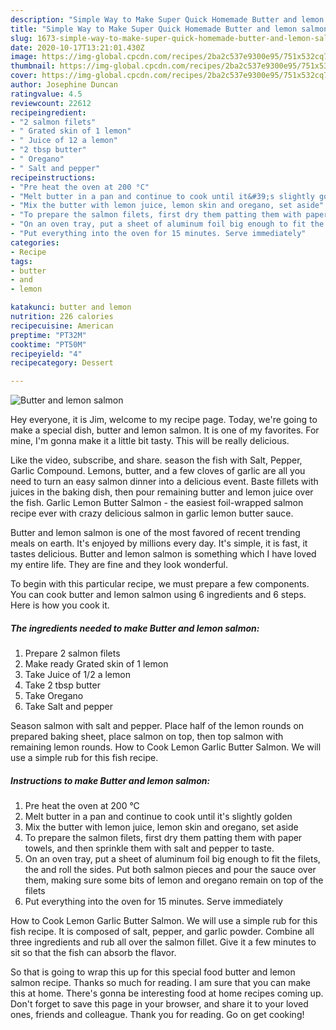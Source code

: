 ```yaml
---
description: "Simple Way to Make Super Quick Homemade Butter and lemon salmon"
title: "Simple Way to Make Super Quick Homemade Butter and lemon salmon"
slug: 1673-simple-way-to-make-super-quick-homemade-butter-and-lemon-salmon
date: 2020-10-17T13:21:01.430Z
image: https://img-global.cpcdn.com/recipes/2ba2c537e9300e95/751x532cq70/butter-and-lemon-salmon-recipe-main-photo.jpg
thumbnail: https://img-global.cpcdn.com/recipes/2ba2c537e9300e95/751x532cq70/butter-and-lemon-salmon-recipe-main-photo.jpg
cover: https://img-global.cpcdn.com/recipes/2ba2c537e9300e95/751x532cq70/butter-and-lemon-salmon-recipe-main-photo.jpg
author: Josephine Duncan
ratingvalue: 4.5
reviewcount: 22612
recipeingredient:
- "2 salmon filets"
- " Grated skin of 1 lemon"
- " Juice of 12 a lemon"
- "2 tbsp butter"
- " Oregano"
- " Salt and pepper"
recipeinstructions:
- "Pre heat the oven at 200 °C"
- "Melt butter in a pan and continue to cook until it&#39;s slightly golden"
- "Mix the butter with lemon juice, lemon skin and oregano, set aside"
- "To prepare the salmon filets, first dry them patting them with paper towels, and then sprinkle them with salt and pepper to taste."
- "On an oven tray, put a sheet of aluminum foil big enough to fit the filets, the and roll the sides. Put both salmon pieces and pour the sauce over them, making sure some bits of lemon and oregano remain on top of the filets"
- "Put everything into the oven for 15 minutes. Serve immediately"
categories:
- Recipe
tags:
- butter
- and
- lemon

katakunci: butter and lemon 
nutrition: 226 calories
recipecuisine: American
preptime: "PT32M"
cooktime: "PT50M"
recipeyield: "4"
recipecategory: Dessert

---
```



![Butter and lemon salmon](https://img-global.cpcdn.com/recipes/2ba2c537e9300e95/751x532cq70/butter-and-lemon-salmon-recipe-main-photo.jpg)

Hey everyone, it is Jim, welcome to my recipe page. Today, we're going to make a special dish, butter and lemon salmon. It is one of my favorites. For mine, I'm gonna make it a little bit tasty. This will be really delicious.

Like the video, subscribe, and share. season the fish with Salt, Pepper, Garlic Compound. Lemons, butter, and a few cloves of garlic are all you need to turn an easy salmon dinner into a delicious event. Baste fillets with juices in the baking dish, then pour remaining butter and lemon juice over the fish. Garlic Lemon Butter Salmon - the easiest foil-wrapped salmon recipe ever with crazy delicious salmon in garlic lemon butter sauce.

Butter and lemon salmon is one of the most favored of recent trending meals on earth. It's enjoyed by millions every day. It's simple, it is fast, it tastes delicious. Butter and lemon salmon is something which I have loved my entire life. They are fine and they look wonderful.


To begin with this particular recipe, we must prepare a few components. You can cook butter and lemon salmon using 6 ingredients and 6 steps. Here is how you cook it.

<!--inarticleads1-->

##### The ingredients needed to make Butter and lemon salmon:

1. Prepare 2 salmon filets
1. Make ready  Grated skin of 1 lemon
1. Take  Juice of 1/2 a lemon
1. Take 2 tbsp butter
1. Take  Oregano
1. Take  Salt and pepper


Season salmon with salt and pepper. Place half of the lemon rounds on prepared baking sheet, place salmon on top, then top salmon with remaining lemon rounds. How to Cook Lemon Garlic Butter Salmon. We will use a simple rub for this fish recipe. 

<!--inarticleads2-->

##### Instructions to make Butter and lemon salmon:

1. Pre heat the oven at 200 °C
1. Melt butter in a pan and continue to cook until it&#39;s slightly golden
1. Mix the butter with lemon juice, lemon skin and oregano, set aside
1. To prepare the salmon filets, first dry them patting them with paper towels, and then sprinkle them with salt and pepper to taste.
1. On an oven tray, put a sheet of aluminum foil big enough to fit the filets, the and roll the sides. Put both salmon pieces and pour the sauce over them, making sure some bits of lemon and oregano remain on top of the filets
1. Put everything into the oven for 15 minutes. Serve immediately


How to Cook Lemon Garlic Butter Salmon. We will use a simple rub for this fish recipe. It is composed of salt, pepper, and garlic powder. Combine all three ingredients and rub all over the salmon fillet. Give it a few minutes to sit so that the fish can absorb the flavor. 

So that is going to wrap this up for this special food butter and lemon salmon recipe. Thanks so much for reading. I am sure that you can make this at home. There's gonna be interesting food at home recipes coming up. Don't forget to save this page in your browser, and share it to your loved ones, friends and colleague. Thank you for reading. Go on get cooking!
